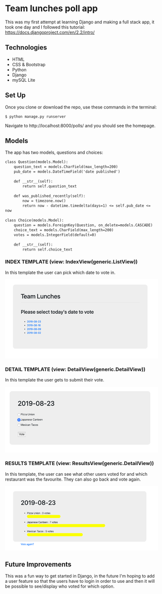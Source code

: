 # Team lunches poll app

This was my first attempt at learning Django and making a full stack app, it took one day and I followed this tutorial: https://docs.djangoproject.com/en/2.2/intro/

## Technologies

- HTML
- CSS & Bootstrap
- Python
- Django
- mySQL Lite

## Set Up

Once you clone or download the repo, use these commands in the terminal: 

```
$ python manage.py runserver 
```

Navigate to http://localhost:8000/polls/ and you should see the homepage. 

## Models 

The app has two models, questions and choices: 

```
class Question(models.Model):
    question_text = models.CharField(max_length=200)
    pub_date = models.DateTimeField('date published')

    def __str__(self):
        return self.question_text

    def was_published_recently(self):
        now = timezone.now()
        return now - datetime.timedelta(days=1) <= self.pub_date <= now

class Choice(models.Model):
    question = models.ForeignKey(Question, on_delete=models.CASCADE)
    choice_text = models.CharField(max_length=200)
    votes = models.IntegerField(default=0)

    def __str__(self):
        return self.choice_text
``` 

### INDEX TEMPLATE (view: IndexView(generic.ListView))

In this template the user can pick which date to vote in.

<img src="assets/index.png">


### DETAIL TEMPLATE (view: DetailView(generic.DetailView))

In this template the user gets to submit their vote. 

<img src="assets/detail.png">

### RESULTS TEMPLATE (view: ResultsView(generic.DetailView))

In this template, the user can see what other users voted for and which restaurant was the favourite. They can also go back and vote again. 

<img src="assets/results.png">

## Future Improvements

This was a fun way to get started in Django, in the future I'm hoping to add a user feature so that the users have to login in order to use and then it will be possible to see/display who voted for which option. 


